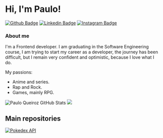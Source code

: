# Hi, I'm Paulo!

[![Github Badge](https://img.shields.io/badge/GitHub-100000?style=for-the-badge&logo=github&logoColor=white&link=https://github.com/PauloFrey)](https://github.com/PauloFrey)
[![Linkedin Badge](https://img.shields.io/badge/LinkedIn-0077B5?style=for-the-badge&logo=linkedin&logoColor=white&link=https://www.linkedin.com/in/paulo-pqueiroz/)](https://www.linkedin.com/in/paulo-pqueiroz/)
[![Instagram Badge](https://img.shields.io/badge/Instagram-E4405F?style=for-the-badge&logo=instagram&logoColor=white)](https://www.instagram.com/paulo_zfrey/)


### About me
I'm a Frontend developer. I am graduating in the Software Engineering course, I am trying to start my career as a developer, the journey has been difficult, but I remain very confident and optimistic, because I love what I do.

My passions:

- Anime and series.
- Rap and Rock.
- Games, mainly RPG.

![Paulo Queiroz GitHub Stats](https://github-readme-stats.vercel.app/api?username=PauloFrey&show_icons=true&theme=radical&count_private=true&include_all_commits=true)
<img src = "https://github-readme-stats.vercel.app/api/top-langs/?username=PauloFrey&hide=php&layout=compact&theme=radical">

## Main repositories

[![Pokedex API](https://github-readme-stats.vercel.app/api/pin/?username=PauloFrey&repo=pokedex-javascript)](https://github.com/PauloFrey/pokedex-javascript)


